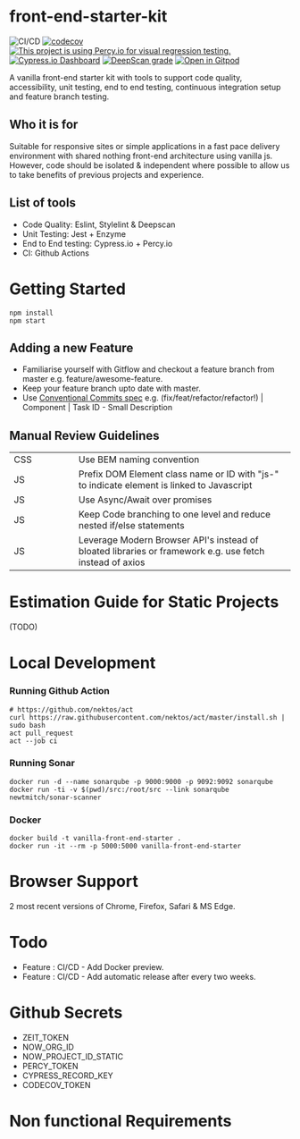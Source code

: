 # front-end-starter-kit
![CI/CD](https://github.com/poly-glot/vanilla-front-end-starter/workflows/CI/CD/badge.svg)
[![codecov](https://codecov.io/gh/poly-glot/vanilla-front-end-starter/branch/master/graph/badge.svg?token=K6AIDS2WN8)](https://codecov.io/gh/poly-glot/vanilla-front-end-starter)
[![This project is using Percy.io for visual regression testing.](https://percy.io/static/images/percy-badge.svg)](https://percy.io/poly-glot/vanilla-front-end-starter)
[![Cypress.io Dashboard](https://img.shields.io/badge/cypress-dashboard-brightgreen.svg)](https://dashboard.cypress.io/projects/8joug9/runs)
[![DeepScan grade](https://deepscan.io/api/teams/8408/projects/10599/branches/148870/badge/grade.svg)](https://deepscan.io/dashboard#view=project&tid=8408&pid=10599&bid=148870)
[![Open in Gitpod](https://gitpod.io/button/open-in-gitpod.svg)](https://gitpod.io/#https://github.com/poly-glot/vanilla-front-end-starter)

A vanilla front-end starter kit with tools to support code quality, accessibility, unit testing, end to end testing, 
continuous integration setup and feature branch testing.

## Who it is for
Suitable for responsive sites or simple applications in a fast pace delivery environment with 
shared nothing front-end architecture using vanilla js. However, code should be isolated & independent where possible to allow us to
take benefits of previous projects and experience.

## List of tools
- Code Quality: Eslint, Stylelint & Deepscan
- Unit Testing: Jest + Enzyme
- End to End testing: Cypress.io + Percy.io
- CI: Github Actions

# Getting Started
```
npm install
npm start
```

## Adding a new Feature
- Familiarise yourself with Gitflow and checkout a feature branch from master e.g. feature/awesome-feature.
- Keep your feature branch upto date with master.
- Use <a href="https://www.conventionalcommits.org/">Conventional Commits spec</a> e.g. (fix/feat/refactor/refactor!) | Component | Task ID - Small Description

## Manual Review Guidelines
<table width="100%">
    <tr>
        <td width="100">CSS</td>
        <td>Use BEM naming convention </td>
    </tr>
    <tr>
        <td width="100">JS</td>
        <td>Prefix DOM Element class name or ID with "js-" to indicate element is linked to Javascript</td>
    </tr>    
    <tr>
        <td width="100">JS</td>
        <td>Use Async/Await over promises</td>
    </tr>        
    <tr>
        <td width="100">JS</td>
        <td>Keep Code branching to one level and reduce nested if/else statements</td>
    </tr>
    <tr>
        <td width="100">JS</td>
        <td>Leverage Modern Browser API's instead of bloated libraries or framework e.g. use fetch instead of axios</td>
    </tr>                            
</table>

# Estimation Guide for Static Projects
(TODO)

# Local Development

### Running Github Action
```
# https://github.com/nektos/act
curl https://raw.githubusercontent.com/nektos/act/master/install.sh | sudo bash
act pull_request
act --job ci
```

### Running Sonar
```
docker run -d --name sonarqube -p 9000:9000 -p 9092:9092 sonarqube
docker run -ti -v $(pwd)/src:/root/src --link sonarqube newtmitch/sonar-scanner
```

### Docker
```
docker build -t vanilla-front-end-starter .
docker run -it --rm -p 5000:5000 vanilla-front-end-starter
```

# Browser Support
2 most recent versions of Chrome, Firefox, Safari & MS Edge.

# Todo 
- Feature : CI/CD - Add Docker preview.
- Feature : CI/CD - Add automatic release after every two weeks.

# Github Secrets
- ZEIT_TOKEN
- NOW_ORG_ID
- NOW_PROJECT_ID_STATIC
- PERCY_TOKEN
- CYPRESS_RECORD_KEY
- CODECOV_TOKEN

# Non functional Requirements
